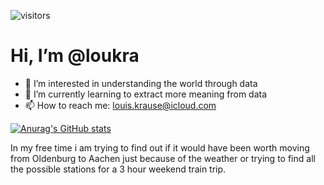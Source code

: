 ![visitors](https://visitor-badge.glitch.me/badge?page_id=loukra.22&left_color=green&right_color=red)
# Hi, I’m @loukra
- 👀 I’m interested in understanding the world through data
- 🌱 I’m currently learning to extract more meaning from data
- 📫 How to reach me: louis.krause@icloud.com

[![Anurag's GitHub stats](https://github-readme-stats.vercel.app/api?username=loukra)](https://github.com/anuraghazra/github-readme-stats)


In my free time i am trying to find out if it would have been worth moving from Oldenburg to Aachen just because of the weather or trying to find all the possible stations for a 3 hour weekend train trip.

